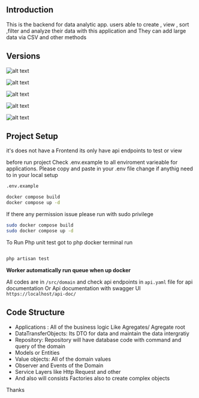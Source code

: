 ## Introduction

This is the backend for data analytic app. users able to create , view , sort ,filter and analyze their data with this application and They can add large data via CSV and other methods 

## Versions 
![alt text](https://badgen.net/badge/Laravel/10.10/red)

![alt text](https://badgen.net/badge/PHP/8.3/blue)

![alt text](https://badgen.net/badge/MySql/8.0.30/red)

![alt text](https://badgen.net/badge/Nginx/1.23.1/red)

![alt text](https://badgen.net/badge/Redis/6.0/red)

## Project Setup

it's does not have a Frontend its only have api endpoints to test or view 

before run project 
Check .env.example to all enviroment varieable for applications. Please copy and paste in your .env file change if anythig need to in your local setup 
```sh
.env.example
```

```sh
docker compose build
docker compose up -d
```

If there any permission issue please run with sudo privilege 

```sh
sudo docker compose build
sudo docker compose up -d
```


To Run Php unit test got to php docker terminal run

```sh

php artisan test

```

**Worker automatically run queue when up docker**

All codes are in `/src/domain` and check api endpoints in `api.yaml` file for api documentation 
Or Api documentation with swagger UI `https://localhost/api-doc/`

## Code Structure

+ Applications : All of the business logic Like Agregates/ Agregate root
+ DataTransferObjects: Its DTO for data and maintain the data intergratiy 
+ Repository: Repository will have database code with command and query of the domain  
+ Models or Entities
+ Value objects: All of the domain values 
+ Observer and Events of the Domain 
+ Service Layers like Http Request and other 
+ And also will consists Factories also to create complex objects

  
Thanks 

